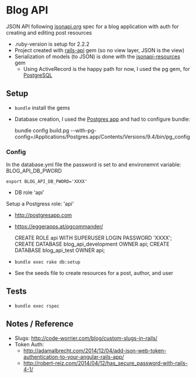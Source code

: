 # Blog API

JSON API following [jsonapi.org] spec for a blog application with auth for creating and editing post resources

* .ruby-version is setup for 2.2.2
* Project created with [rails-api] gem (so no view layer, JSON is the view)
* Serialization of models (to JSON) is done with the [jsonapi-resources] gem
  * Using ActiveRecord is the happy path for now, I used the pg gem, for [PostgreSQL]


## Setup

* `bundle` install the gems

* Database creation, I used the [Postgres app] and had to configure bundle:

	bundle config build.pg --with-pg-config=/Applications/Postgres.app/Contents/Versions/9.4/bin/pg_config

### Config

In the database.yml file the password is set to and environemnt variable: BLOG_API_DB_PWORD

	export BLOG_API_DB_PWORD='XXXX'

* DB role 'api'

Setup a Postgress role: 'api'

* http://postgresapp.com
* https://eggerapps.at/pgcommander/

    CREATE ROLE api WITH SUPERUSER LOGIN PASSWORD 'XXXX';
    CREATE DATABASE blog_api_development OWNER api;
    CREATE DATABASE blog_api_test OWNER api;

* `bundle exec rake db:setup`
* See the seeds file to create resources for a post, author, and user


## Tests

* `bundle exec rspec` 


## Notes / Reference

* Slugs: <http://code-worrier.com/blog/custom-slugs-in-rails/>
* Token Auth:
  * <http://adamalbrecht.com/2014/12/04/add-json-web-token-authentication-to-your-angular-rails-app/>
  * <http://robert-reiz.com/2014/04/12/has_secure_password-with-rails-4-1/>

[jsonapi.org]: http://jsonapi.org
[rails-api]: https://github.com/rails-api/rails-api
[PostgreSQL]: http://www.postgresql.org
[Postgres app]: http://postgresapp.com
[jsonapi-resources]: https://github.com/cerebris/jsonapi-resources
